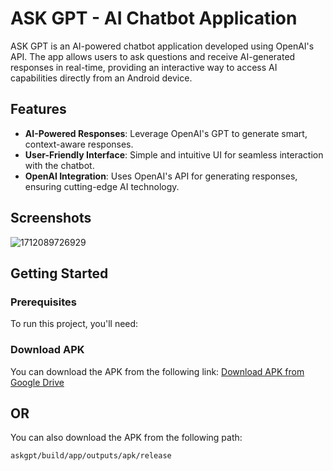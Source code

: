# ASK GPT - AI Chatbot Application

ASK GPT is an AI-powered chatbot application developed using OpenAI's API. The app allows users to ask questions and receive AI-generated responses in real-time, providing an interactive way to access AI capabilities directly from an Android device.

## Features

- **AI-Powered Responses**: Leverage OpenAI's GPT to generate smart, context-aware responses.
- **User-Friendly Interface**: Simple and intuitive UI for seamless interaction with the chatbot.
- **OpenAI Integration**: Uses OpenAI's API for generating responses, ensuring cutting-edge AI technology.


## Screenshots
![1712089726929](https://github.com/user-attachments/assets/848ecd3f-06ba-426a-a230-a0fcb3c9e4d4)

## Getting Started

### Prerequisites

To run this project, you'll need:

### Download APK

You can download the APK from the following link:
[Download APK from Google Drive](https://drive.google.com/file/d/17m_5616Ib-eYu-3TN6UIYR_tpLzk5ibx/view?usp=sharing)

## OR 

You can also download the APK from the following path:
```bash
askgpt/build/app/outputs/apk/release
